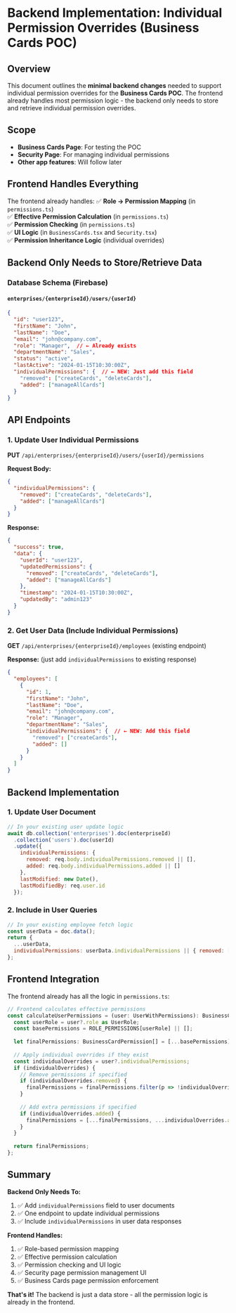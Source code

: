 # Backend Implementation: Individual Permission Overrides (Business Cards POC)

## Overview
This document outlines the **minimal backend changes** needed to support individual permission overrides for the **Business Cards POC**. The frontend already handles most permission logic - the backend only needs to store and retrieve individual permission overrides.

## Scope
- **Business Cards Page**: For testing the POC
- **Security Page**: For managing individual permissions
- **Other app features**: Will follow later

## Frontend Handles Everything
The frontend already handles:
✅ **Role → Permission Mapping** (in `permissions.ts`)  
✅ **Effective Permission Calculation** (in `permissions.ts`)  
✅ **Permission Checking** (in `permissions.ts`)  
✅ **UI Logic** (in `BusinessCards.tsx` and `Security.tsx`)  
✅ **Permission Inheritance Logic** (individual overrides)  

## Backend Only Needs to Store/Retrieve Data

### Database Schema (Firebase)

#### `enterprises/{enterpriseId}/users/{userId}`
```json
{
  "id": "user123",
  "firstName": "John",
  "lastName": "Doe",
  "email": "john@company.com",
  "role": "Manager",  // ← Already exists
  "departmentName": "Sales",
  "status": "active",
  "lastActive": "2024-01-15T10:30:00Z",
  "individualPermissions": {  // ← NEW: Just add this field
    "removed": ["createCards", "deleteCards"],
    "added": ["manageAllCards"]
  }
}
```

## API Endpoints

### 1. Update User Individual Permissions
**PUT** `/api/enterprises/{enterpriseId}/users/{userId}/permissions`

**Request Body:**
```json
{
  "individualPermissions": {
    "removed": ["createCards", "deleteCards"],
    "added": ["manageAllCards"]
  }
}
```

**Response:**
```json
{
  "success": true,
  "data": {
    "userId": "user123",
    "updatedPermissions": {
      "removed": ["createCards", "deleteCards"],
      "added": ["manageAllCards"]
    },
    "timestamp": "2024-01-15T10:30:00Z",
    "updatedBy": "admin123"
  }
}
```

### 2. Get User Data (Include Individual Permissions)
**GET** `/api/enterprises/{enterpriseId}/employees` (existing endpoint)

**Response:** (just add `individualPermissions` to existing response)
```json
{
  "employees": [
    {
      "id": 1,
      "firstName": "John",
      "lastName": "Doe",
      "email": "john@company.com",
      "role": "Manager",
      "departmentName": "Sales",
      "individualPermissions": {  // ← NEW: Add this field
        "removed": ["createCards"],
        "added": []
      }
    }
  ]
}
```

## Backend Implementation

### 1. Update User Document
```javascript
// In your existing user update logic
await db.collection('enterprises').doc(enterpriseId)
  .collection('users').doc(userId)
  .update({
    individualPermissions: {
      removed: req.body.individualPermissions.removed || [],
      added: req.body.individualPermissions.added || []
    },
    lastModified: new Date(),
    lastModifiedBy: req.user.id
  });
```

### 2. Include in User Queries
```javascript
// In your existing employee fetch logic
const userData = doc.data();
return {
  ...userData,
  individualPermissions: userData.individualPermissions || { removed: [], added: [] }
};
```

## Frontend Integration

The frontend already has all the logic in `permissions.ts`:

```typescript
// Frontend calculates effective permissions
const calculateUserPermissions = (user: UserWithPermissions): BusinessCardPermission[] => {
  const userRole = user?.role as UserRole;
  const basePermissions = ROLE_PERMISSIONS[userRole] || [];
  
  let finalPermissions: BusinessCardPermission[] = [...basePermissions];
  
  // Apply individual overrides if they exist
  const individualOverrides = user?.individualPermissions;
  if (individualOverrides) {
    // Remove permissions if specified
    if (individualOverrides.removed) {
      finalPermissions = finalPermissions.filter(p => !individualOverrides.removed!.includes(p));
    }
    
    // Add extra permissions if specified
    if (individualOverrides.added) {
      finalPermissions = [...finalPermissions, ...individualOverrides.added];
    }
  }
  
  return finalPermissions;
};
```

## Summary

**Backend Only Needs To:**
1. ✅ Add `individualPermissions` field to user documents
2. ✅ One endpoint to update individual permissions
3. ✅ Include `individualPermissions` in user data responses

**Frontend Handles:**
1. ✅ Role-based permission mapping
2. ✅ Effective permission calculation
3. ✅ Permission checking and UI logic
4. ✅ Security page permission management UI
5. ✅ Business Cards page permission enforcement

**That's it!** The backend is just a data store - all the permission logic is already in the frontend.
